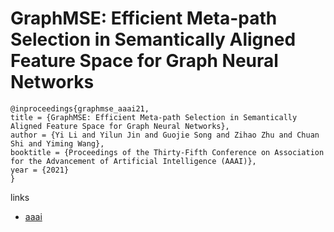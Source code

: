 # GraphMSE: Efficient Meta-path Selection in Semantically Aligned Feature Space for Graph Neural Networks

```
@inproceedings{graphmse_aaai21,
title = {GraphMSE: Efficient Meta-path Selection in Semantically Aligned Feature Space for Graph Neural Networks},
author = {Yi Li and Yilun Jin and Guojie Song and Zihao Zhu and Chuan Shi and Yiming Wang},
booktitle = {Proceedings of the Thirty-Fifth Conference on Association for the Advancement of Artificial Intelligence (AAAI)},
year = {2021}
}
```

links
- [aaai](https://www.aaai.org/AAAI21Papers/AAAI-5238.LiY.pdf)
